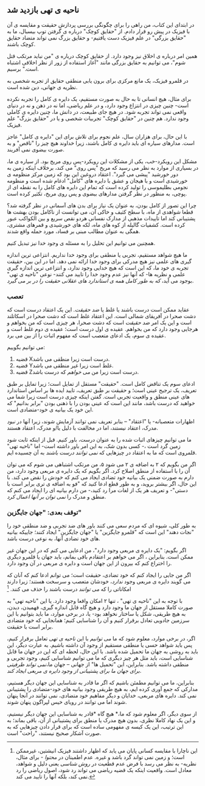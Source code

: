 ## ناحیه ی تهی بازدید شد

در ابتدای این کتاب، من راهی را برای چگونگی بررسی پردازش حقیقت و مقایسه ی آن با فیزیک در پیش رو قرار دادم. از "حقایق کوچک" درباره ی گرفتن توپ بیسبال، ما به "حقایق بزرگی" در علم فیزیک دست یافتیم- و حقایق بزرگ نمی تواند متضاد حقایق کوچک باشند.

همین امر درباره ی اخلاق نیز وجود دارد. از حقایق کوچک درباره ی "من نباید مرتکب قتل شوم"، می توانیم به حقایق بزرگی مانند "آغاز استفاده از زور از نظر اخلاقی اشتباه است." برسیم.

در قلمرو فیزیک، یک مانع مرکزی برای برون یابی منطقی حقایق از تجربه شخصی به نظریه ی جهانی، دین شده است.

برای مثال، هیچ انسانی تا به حال به صورت مستقیم، یک دایره ی کامل را تجربه نکرده است- چنین چیزی در انتزاع وجود دارد، و در علم ریاضی، اما نه در ذهن و نه در دنیای واقعی نمی تواند تجربه شود. در هیچ جای طبیعت، در دانش ما، چنین دایره ی کاملی وجود ندارد. هم چنین در "حقایق کوچک" تجربیات شخصی و یا در "حقایق بزرگ" علم فیزیک.

با این حال، برای هزاران سال، علم نجوم برای تلاش برای این "دایره ی کامل" عاجز است. مدارهای سیاره ای باید دایره ی کامل باشند، زیرا خداوند هیچ چیز را "ناقص" و به صورت بیضوی نمی آفریند.

مشکل این رویکرد-خب، یکی از مشکلات این رویکرد-پس روی مریخ بود. از سیاره ی ما، در بسیاری از موارد به نظر می رسید که مریخ "پس روی" می کند، برخلاف اینکه زمین به دور خورشید "پیشی می گیرد". اعتقاد دروغین این بود که زمین مرکز منظومه ی خورشیدی است و با هیجان و عشق با دایره های "کامل" ادغام شده است و منظومه نجومی بطلیموسی را تولید کرده است که تمام این دایره های کامل را به نقطه ای از پوچی، به منظور در نظر گرفتن مدارهای بیضوی و پس روی مریخ، تکثیر کرده است.

چرا این تصور از کامل بودن، به عنوان یک نیاز برای بدن های آسمانی در نظر گرفته شد؟ قطعا شواهدی از ماه، با سطح کثیف و خاکی آن، می توانست از ناکامل بودن بهشت ها پشتیبانی کند اما تاییدات مذهبی از مدارک نفسانی هردو نقص سریع و بین الکواکب عبور کرده است. کشفیات گالیله از کوه های ماه، لکه های خورشیدی و قمرهای مشتری، همگی به عنوان مطالب مبنی بر فساد، مورد حمله واقع شدند.

همچنین می توانیم این تحلیل را به مسئله ی وجود خدا نیز تبدیل کنیم.

ما هیچ شواهد مستقیم، تجربی یا منطقی برای وجود خدا نداریم. انتزاعی ترین اندازه گیری های علمی نیز هیچ مدرکی برای وجود خدا ارائه نمی دهد. اما در این بین، حقیقت تجربه ی خود ما، که این است که هیچ خدایی وجود ندارد، و انتزاعی ترین اندازه گیری علمی و نظریه ها- که آنها نیز عدم وجود خدا را تایید می کنند- نوعی "ناحیه ی تهی" بوجود می آید، *که به طور کامل همه ی استاندارد های عقلانی حقیقت را در بر می گیرد*.

### تعصب

عقاید ممکن است درست باشند یا غلط یا *ضد حقیقت*. این یک اعتقاد درست است که دشت صحرا در آفریقای شمالی است. این اعتقاد غلط است که دشت صحرا در اسکاتلند است و این یک امر *ضد حقیقت* است که دشت صحرا، هر چیزی است که من بخواهم و هرجایی وجود دارد که من بخواهم. عقیده ی اول درست است؛ عقیده ی دوم غلط است و عقیده ی سوم، یک ادعای متعصب است که مفهوم اثبات را از بین می برد.

می توانیم بگوییم:

1. قضیه  Xدرست است زیرا  منطقی می باشد.
2. قضیه  Yغلط است زیرا غیر منطقی می باشد.
3. قضیه  Zدرست است زیرا من *می خواهم* که درست باشد.

ادعای سوم یک تناقض کامل است. "حقیقت" مستقل از تمایل است؛ زیرا تمایل بر طبق تعریف، یک ترجیح عینی است؛ و حقیقت بر طبق تعریف، تایید ایده ها بر اساس استاندارد های عینی منطق و واقعیت تجربی است. گفتن اینکه چیزی درست است زیرا شما می خواهید که درست باشد، مانند این است که عینی بودن را با ذهنی بودن "برابر بدانیم" که این خود یک بیانیه ی خود-متضادی است.

اظهارات متعصبانه- یا "اعتقاد" – بنابر تعریف نمی توانند آزمایش شوند، زیرا آنها در *نبود* مدرک، اعتقاد نیستند، اما در مخالفت با دلیل یا/و مدرک، اعتقاد هستند.

ما می توانیم چیزهای اثبات شده را به عنوان درست، باور کنیم. قبل از اینکه ثابت شود زمین گرد است ،- کسی بدون شک، به این امر باور داشته است- اما "ناحیه تهی" قلمروی است که ما به اعتقاد در چیزهایی که *نمی توانند درست باشند* به آن چسبیده ایم.

اگر من بگویم که ۲ به اضافه ی ۲ می شود ۵، من مرتکب اشتباهی می شوم که می توان آن را با استفاده از منطق اصلاح کرد. اگر بگویم که یک دایره ی مربعی وجود دارد، من دارم به صورت ضمنی یک بیانیه خود تضادی ایجاد می کنم که خودش را نقض می کند. با این حال، اگر بیشتر بروید، و به طور قطع ادعا کنید که "فو به اضافه ی تری برابر است با دستی"- و تعریف هر یک از لغات مرا رد کنید،- من دارم بیانیه ای را ایجاد می کنم که منطق و مدرک را *نمی توان بر آنها اعمال کرد*.

### توقف بعدی: "جهان جایگزین"

به طور کلی، شیوه ای که مردم سعی می کنند باور های ضد تجربی و ضد منطقی خود را "نجات دهند" این است که "قلمرو جایگزین" یا "جهان جایگزین" ایجاد کنند؛ جاییکه بیانیه های خود تضادی آنها، به نوعی درست باشد.

اگر بگویم: "یک دایره ی مربعی وجود دارد"، من ادعایی می کنم که در این جهان غیر ممکن است. بنابراین ، اگر می خواهم بر اعتقادم باقی بمانم، باید جهان یا قلمرو دیگری را اختراع کنم که بیرون از این جهان است و دایره ی مربعی در آن وجود دارد.

اگر من جایی را ایجاد کنم که خود تضادی، حقیقت است؛ می توانم ادعا کنم که آنان که می گویند دایره ی مربعی وجود *ندارد*، خودشان متعصب و سرسخت هستند؛ زیرا دارند امکاناتی را که *می توانند* درست باشند را حذف می کنند. [^1]

با توجه به این "ناحیه ی تهی" ، تنها ۲ امکان واقعا وجود دارد. یا این "ناحیه تهی" به صورت کاملا مستقل از جهان ما وجود دارد و هیچ گاه قابل اندازه گیری، فهمیدن، دیدن، به هیچ طریقی، شکل یا ساختار نخواهد بود- یا، در برخی موارد، ما باید بتوانیم با این سرزمین جادویی تعادل برقرار کنیم و آن را شناسایی کنیم؛ همانجایی که خود متضادی برابر است با حقیقت.

اگر، در برخی موارد، معلوم شود که ما *می توانیم* با این *ناحیه ی تهی* تعامل برقرار کنیم، پس باید شواهد حسی یا منطقی مستقیم از وجود آن داشته باشیم. به عبارت دیگر، این باید به روشی به جهان ما تحمیل شده باشد. با این حال، لحظه ای که این در جهان ما قابل شناسایی است، باید مثل هر چیز دیگری که ما می توانیم شناسایی کنیم، وجود تجربی و منطقی داشته باشد. بنابراین، این "تحمیل ها" از جهانی – جهان ما،*نمی تواند ظرفیتی برای جهان ما برای پشتیبانی از وجود دایره ی مربعی ایجاد کند*.

بنابراین، ما می توانیم مطمئن باشیم که اگر ما قادر به شناسایی این جهان دیگر *هستیم*، مدارکی که جمع آوری کرده ایم، به هیچ طریقی وجود بیانیه های خود-متضادی را پشتیبانی نمی کند. دایره های مربعی، خدایان و دیگر مفاهیم خود متضادی، نمی توانند در آنجا پنهان شوند اما می توانند در رویای خیس لپراگون پنهان شوند.

از سوی دیگر، اگر معلوم شود که ما،* هیچ گاه *قادر به شناسایی این جهان دیگر نیستیم، و این یک نهاد کاملا نظری، بدون هیچ مدرک یا منطق برای پشتیبانی از آن، باقی بماند؛ به این ترتیب، این یک کیسه ی مفهومی ساده است که برای قرار دادن چیزهایی که به صورت آشکار صحیح نیستند، "راحت" است.

[^1]: این ناچارا با مقایسه کسانی پایان می یابد که اظهار داشتند فیزیک انیشتین، غیرممکن است؛ و زمین نمی تواند گرد باشد و غیره. عدم اطمینان در *محتوا* - برای مثال، نظریه- به نظر می رسد با فرض عدم قطعیت در *روش شناسی* یعنی دلیل و شواهد، معادل است. واقعیت اینکه یک قضیه ریاضی می تواند رد شود، اصول ریاضی را رد نمی کند، بلکه آنها را تایید می کند.
